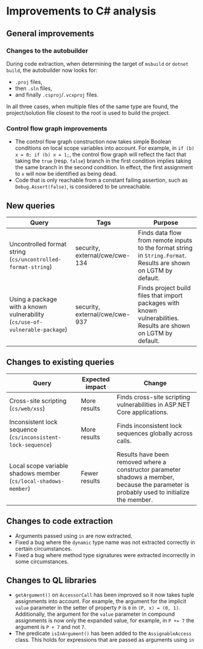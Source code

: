 # Improvements to C# analysis

## General improvements

### Changes to the autobuilder

During code extraction, when determining the target of `msbuild` or `dotnet build`, the autobuilder now looks for:

* `.proj` files,
* then `.sln` files,
* and finally `.csproj`/`.vcxproj` files.

In all three cases, when multiple files of the same type are found, the project/solution file closest to the root is used to build the project.

### Control flow graph improvements

* The control flow graph construction now takes simple Boolean conditions on local scope variables into account. For example, in `if (b) x = 0; if (b) x = 1;`, the control flow graph will reflect the fact that taking the `true` (resp. `false`) branch in the first condition implies taking the same branch in the second condition. In effect, the first assignment to `x` will now be identified as being dead.
* Code that is only reachable from a constant failing assertion, such as `Debug.Assert(false)`, is considered to be unreachable.

## New queries

| **Query**                   | **Tags**  | **Purpose**                                                        |
|-----------------------------|-----------|--------------------------------------------------------------------|
| Uncontrolled format string (`cs/uncontrolled-format-string`) | security, external/cwe/cwe-134 | Finds data flow from remote inputs to the format string in `String.Format`. Results are shown on LGTM by default. |
| Using a package with a known vulnerability (`cs/use-of-vulnerable-package`) | security, external/cwe/cwe-937 | Finds project build files that import packages with known vulnerabilities. Results are shown on LGTM by default. |

## Changes to existing queries

| **Query**                  | **Expected impact**    | **Change**                                                       |
|----------------------------|------------------------|------------------------------------------------------------------|
| Cross-site scripting (`cs/web/xss`) | More results | Finds cross-site scripting vulnerabilities in ASP.NET Core applications. |
| Inconsistent lock sequence (`cs/inconsistent-lock-sequence`) | More results | Finds inconsistent lock sequences globally across calls. |
| Local scope variable shadows member (`cs/local-shadows-member`) | Fewer results | Results have been removed where a constructor parameter shadows a member, because the parameter is probably used to initialize the member. |

## Changes to code extraction

* Arguments passed using `in` are now extracted.
* Fixed a bug where the `dynamic` type name was not extracted correctly in certain circumstances.
* Fixed a bug where method type signatures were extracted incorrectly in some circumstances.

## Changes to QL libraries

* `getArgument()` on `AccessorCall` has been improved so it now takes tuple assignments into account. For example, the argument for the implicit `value` parameter in the setter of property `P` is `0` in `(P, x) = (0, 1)`. Additionally, the argument for the `value` parameter in compound assignments is now only the expanded value, for example, in `P += 7` the argument is `P + 7` and not `7`.
* The predicate `isInArgument()` has been added to the `AssignableAccess` class. This holds for expressions that are passed as arguments using `in`
